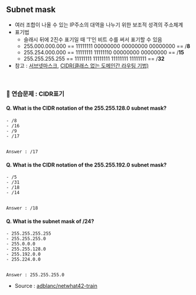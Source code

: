 ## Subnet mask
- 여러 조합이 나올 수 있는 IP주소의 대역을 나누기 위한 보조적 성격의 주소체계
- 표기법
    - 슬래시 뒤에 2진수 표기일 때 '1'인 비트 수를 써서 표기할 수 있음
    - 255.000.000.000 == 11111111 00000000 00000000 00000000 == /**8**
    - 255.254.000.000 == 11111111 11111110 00000000 00000000 == /**15**
    - 255.255.255.255 == 11111111 11111111 11111111 11111111 == /**32**
- 참고 : [서브넷마스크](https://namu.wiki/w/%EC%84%9C%EB%B8%8C%EB%84%B7%20%EB%A7%88%EC%8A%A4%ED%81%AC), [CIDR(클래스 없는 도메인간 라우팅 기법)](https://ko.wikipedia.org/wiki/%EC%82%AC%EC%9D%B4%EB%8D%94_(%EB%84%A4%ED%8A%B8%EC%9B%8C%ED%82%B9))
<br>

### :speech_balloon: 연습문제 : CIDR표기
#### Q. What is the CIDR notation of the 255.255.128.0 subnet mask?
    - /8
    - /16
    - /9
    - /17


    Answer : /17
    
#### Q. What is the CIDR notation of the 255.255.192.0 subnet mask?
    - /5
    - /31
    - /18
    - /14


    Answer : /18

#### Q. What is the subnet mask of /24?
    - 255.255.255.255
    - 255.255.255.0
    - 255.0.0.0
    - 255.255.128.0
    - 255.192.0.0
    - 255.224.0.0


    Answer : 255.255.255.0

- Source : [adblanc/netwhat42-train](github.com/adblanc/netwhat42)
